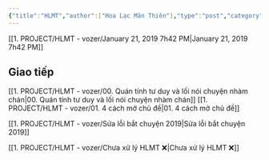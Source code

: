 ```yaml
---
{"title":"HLMT","author":["Hoa Lạc Mãn Thiên"],"type":"post","category":"PTBT","related":[],"word-count":null,"dg-publish":true,"dg-hide":true,"tags":["HLMT"],"permalink":"/1-project/hlmt-vozer/hlmt/","hide":true,"dgPassFrontmatter":true}
---
```


[[1. PROJECT/HLMT - vozer/January 21, 2019 7h42 PM\|January 21, 2019 7h42 PM]]

## Giao tiếp

[[1. PROJECT/HLMT - vozer/00. Quán tính tư duy và lối nói chuyện nhàm chán\|00. Quán tính tư duy và lối nói chuyện nhàm chán]]
[[1. PROJECT/HLMT - vozer/01. 4 cách mở chủ đề\|01. 4 cách mở chủ đề]]

[[1. PROJECT/HLMT - vozer/Sửa lỗi bắt chuyện 2019\|Sửa lỗi bắt chuyện 2019]]

[[1. PROJECT/HLMT - vozer/Chưa xử lý HLMT ❌\|Chưa xử lý HLMT ❌]]